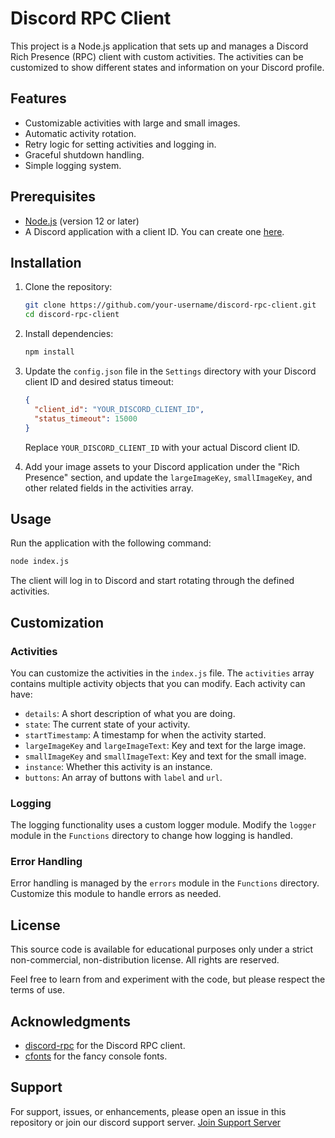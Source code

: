 
# Discord RPC Client

This project is a Node.js application that sets up and manages a Discord Rich Presence (RPC) client with custom activities. The activities can be customized to show different states and information on your Discord profile.

## Features

- Customizable activities with large and small images.
- Automatic activity rotation.
- Retry logic for setting activities and logging in.
- Graceful shutdown handling.
- Simple logging system.

## Prerequisites

- [Node.js](https://nodejs.org/) (version 12 or later)
- A Discord application with a client ID. You can create one [here](https://discord.com/developers/applications).

## Installation

1. Clone the repository:

    ```bash
    git clone https://github.com/your-username/discord-rpc-client.git
    cd discord-rpc-client
    ```

2. Install dependencies:

    ```bash
    npm install
    ```

3. Update the `config.json` file in the `Settings` directory with your Discord client ID and desired status timeout:

    ```json
    {
      "client_id": "YOUR_DISCORD_CLIENT_ID",
      "status_timeout": 15000
    }
    ```

    Replace `YOUR_DISCORD_CLIENT_ID` with your actual Discord client ID.

4. Add your image assets to your Discord application under the "Rich Presence" section, and update the `largeImageKey`, `smallImageKey`, and other related fields in the activities array.

## Usage

Run the application with the following command:

```bash
node index.js
```

The client will log in to Discord and start rotating through the defined activities.

## Customization

### Activities

You can customize the activities in the `index.js` file. The `activities` array contains multiple activity objects that you can modify. Each activity can have:

- `details`: A short description of what you are doing.
- `state`: The current state of your activity.
- `startTimestamp`: A timestamp for when the activity started.
- `largeImageKey` and `largeImageText`: Key and text for the large image.
- `smallImageKey` and `smallImageText`: Key and text for the small image.
- `instance`: Whether this activity is an instance.
- `buttons`: An array of buttons with `label` and `url`.

### Logging

The logging functionality uses a custom logger module. Modify the `logger` module in the `Functions` directory to change how logging is handled.

### Error Handling

Error handling is managed by the `errors` module in the `Functions` directory. Customize this module to handle errors as needed.

## License

This source code is available for educational purposes only under a strict non-commercial, non-distribution license. All rights are reserved.

Feel free to learn from and experiment with the code, but please respect the terms of use.

## Acknowledgments

- [discord-rpc](https://github.com/discordjs/RPC) for the Discord RPC client.
- [cfonts](https://github.com/dominikwilkowski/cfonts) for the fancy console fonts.

## Support

For support, issues, or enhancements, please open an issue in this repository or join our discord support server.
[Join Support Server](https://discord.gg/thunderstruck)
